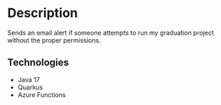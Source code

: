 # Description
Sends an email alert if someone attempts to run my graduation project without the proper permissions.

## Technologies
- Java 17
- Quarkus
- Azure Functions